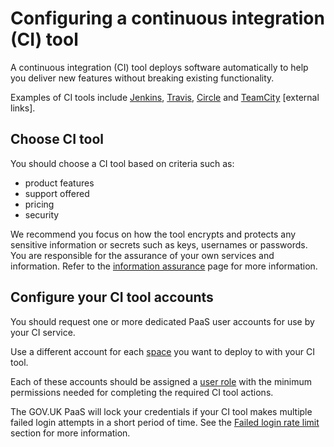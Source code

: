 # Configuring a continuous integration (CI) tool

A continuous integration (CI) tool deploys software automatically to help you deliver new features without breaking existing functionality.

Examples of CI tools include [Jenkins](https://jenkins.io/), [Travis](https://travis-ci.com/), [Circle](https://circleci.com/) and [TeamCity](https://www.jetbrains.com/teamcity/) [external links].

## Choose CI tool

You should choose a CI tool based on criteria such as:

- product features
- support offered
- pricing
- security

We recommend you focus on how the tool encrypts and protects any sensitive information or secrets such as keys, usernames or passwords. You are responsible for the assurance of your own services and information. Refer to the [information assurance](https://www.cloud.service.gov.uk/ia) page for more information.

## Configure your CI tool accounts

You should request one or more dedicated PaaS user accounts for use by your CI service.

Use a different account for each [space](/orgs_spaces_users.html#spaces) you want to deploy to with your CI tool.

Each of these accounts should be assigned a [user role](https://docs.cloud.service.gov.uk/orgs_spaces_users.html#users-and-user-roles) with the minimum permissions needed for completing the required CI tool actions.

The GOV.UK PaaS will lock your credentials if your CI tool makes multiple failed login attempts in a short period of time. See the [Failed login rate limit](/troubleshooting.html#failed-login-rate-limit) section for more information.
